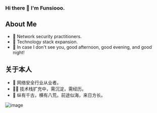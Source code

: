 ### Hi there 👋 I'm Funsiooo.

About Me
---
- 🔭 Network security practitioners.
- 🤹‍ Technology stack expansion.
- 🌱 In case I don't see you, good afternoon, good evening, and good night!

关于本人
---
- 🔭 网络安全行业从业者。
- 🤹‍♂️ 技术栈扩充中，需沉淀，需经历。
- 🌱 纵有千古，横有八荒。前途似海，来日方长。

![image](../Funsiooo/1.png)

